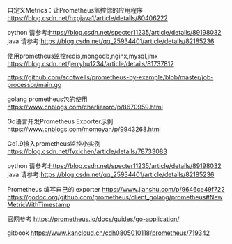 自定义Metrics：让Prometheus监控你的应用程序
https://blog.csdn.net/hxpjava1/article/details/80406222


python 请参考:https://blog.csdn.net/specter11235/article/details/89198032
java 请参考:https://blog.csdn.net/qq_25934401/article/details/82185236


使用prometheus监控redis,mongodb,nginx,mysql,jmx
https://blog.csdn.net/jerryhu1234/article/details/81737812



https://github.com/scotwells/prometheus-by-example/blob/master/job-processor/main.go


golang prometheus包的使用
https://www.cnblogs.com/charlieroro/p/8670959.html

Go语言开发Prometheus Exporter示例
https://www.cnblogs.com/momoyan/p/9943268.html

Go1.9接入prometheus监控小实例
https://blog.csdn.net/fyxichen/article/details/78733083


python 请参考:https://blog.csdn.net/specter11235/article/details/89198032
java 请参考:https://blog.csdn.net/qq_25934401/article/details/82185236


Prometheus 编写自己的 exporter
https://www.jianshu.com/p/9646ce49f722
https://godoc.org/github.com/prometheus/client_golang/prometheus#NewMetricWithTimestamp

官网参考
https://prometheus.io/docs/guides/go-application/


gitbook
https://www.kancloud.cn/cdh0805010118/prometheus/719342
